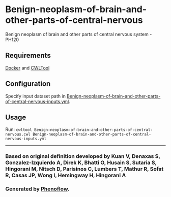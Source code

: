 # Benign-neoplasm-of-brain-and-other-parts-of-central-nervous

Benign neoplasm of brain and other parts of central nervous system - PH120

## Requirements

[Docker](https://docs.docker.com/install/) and [CWLTool](https://github.com/common-workflow-language/cwltool#install)

## Configuration

Specify input dataset path in [Benign-neoplasm-of-brain-and-other-parts-of-central-nervous-inputs.yml](Benign-neoplasm-of-brain-and-other-parts-of-central-nervous-inputs.yml).

## Usage

Run: `cwltool Benign-neoplasm-of-brain-and-other-parts-of-central-nervous.cwl Benign-neoplasm-of-brain-and-other-parts-of-central-nervous-inputs.yml`

***

### Based on original definition developed by Kuan V, Denaxas S, Gonzalez-Izquierdo A, Direk K, Bhatti O, Husain S, Sutaria S, Hingorani M, Nitsch D, Parisinos C, Lumbers T, Mathur R, Sofat R, Casas JP, Wong I, Hemingway H, Hingorani A
### Generated by [Phenoflow](https://kclhi.org/phenoflow).
